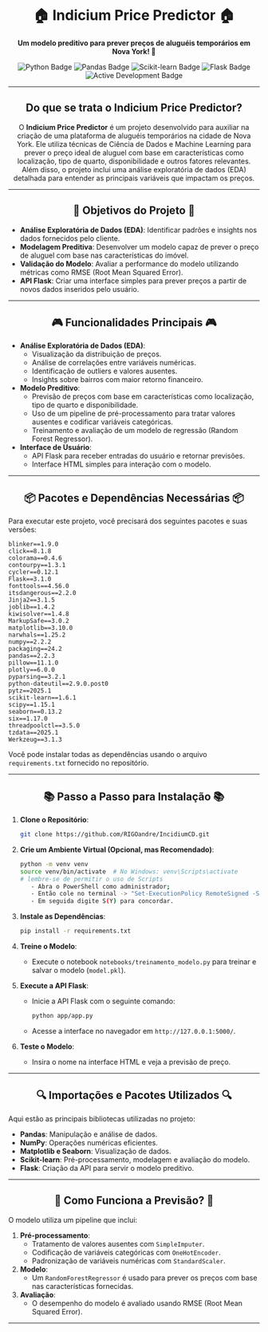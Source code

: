 <h1 align="center">🏠 Indicium Price Predictor 🏠</h1>

<p align="center">
  <strong>Um modelo preditivo para prever preços de aluguéis temporários em Nova York! 🌆</strong></p>

<p align="center">
  <img src="https://img.shields.io/badge/Python-3.13-blue" alt="Python Badge">
  <img src="https://img.shields.io/badge/Pandas-Latest-green" alt="Pandas Badge">
  <img src="https://img.shields.io/badge/Scikit-learn-1.6.1-orange" alt="Scikit-learn Badge">
  <img src="https://img.shields.io/badge/Flask-API-yellow" alt="Flask Badge">
  <img src="https://img.shields.io/badge/Status-Active-brightgreen" alt="Active Development Badge">
</p>

---

<h2 align="center">Do que se trata o Indicium Price Predictor?</h2>

<p align="center">
  O <strong>Indicium Price Predictor</strong> é um projeto desenvolvido para auxiliar na criação de uma plataforma de aluguéis temporários na cidade de Nova York. Ele utiliza técnicas de Ciência de Dados e Machine Learning para prever o preço ideal de aluguel com base em características como localização, tipo de quarto, disponibilidade e outros fatores relevantes. Além disso, o projeto inclui uma análise exploratória de dados (EDA) detalhada para entender as principais variáveis que impactam os preços.
</p>

---

<h2 align="center">🎯 Objetivos do Projeto 🎯</h2>

- **Análise Exploratória de Dados (EDA)**: Identificar padrões e insights nos dados fornecidos pelo cliente.
- **Modelagem Preditiva**: Desenvolver um modelo capaz de prever o preço de aluguel com base nas características do imóvel.
- **Validação do Modelo**: Avaliar a performance do modelo utilizando métricas como RMSE (Root Mean Squared Error).
- **API Flask**: Criar uma interface simples para prever preços a partir de novos dados inseridos pelo usuário.
---

<h2 align="center">🎮 Funcionalidades Principais 🎮</h2>

- **Análise Exploratória de Dados (EDA)**:
  - Visualização da distribuição de preços.
  - Análise de correlações entre variáveis numéricas.
  - Identificação de outliers e valores ausentes.
  - Insights sobre bairros com maior retorno financeiro.
- **Modelo Preditivo**:
  - Previsão de preços com base em características como localização, tipo de quarto e disponibilidade.
  - Uso de um pipeline de pré-processamento para tratar valores ausentes e codificar variáveis categóricas.
  - Treinamento e avaliação de um modelo de regressão (Random Forest Regressor).
- **Interface de Usuário**:
  - API Flask para receber entradas do usuário e retornar previsões.
  - Interface HTML simples para interação com o modelo.
---

<h2 align="center">📦 Pacotes e Dependências Necessárias 📦</h2>

Para executar este projeto, você precisará dos seguintes pacotes e suas versões:

```plaintext
blinker==1.9.0
click==8.1.8
colorama==0.4.6
contourpy==1.3.1
cycler==0.12.1
Flask==3.1.0
fonttools==4.56.0
itsdangerous==2.2.0
Jinja2==3.1.5
joblib==1.4.2
kiwisolver==1.4.8
MarkupSafe==3.0.2
matplotlib==3.10.0
narwhals==1.25.2
numpy==2.2.2
packaging==24.2
pandas==2.2.3
pillow==11.1.0
plotly==6.0.0
pyparsing==3.2.1
python-dateutil==2.9.0.post0
pytz==2025.1
scikit-learn==1.6.1
scipy==1.15.1
seaborn==0.13.2
six==1.17.0
threadpoolctl==3.5.0
tzdata==2025.1
Werkzeug==3.1.3
```

Você pode instalar todas as dependências usando o arquivo `requirements.txt` fornecido no repositório.

---

<h2 align="center">📚 Passo a Passo para Instalação 📚</h2>

1. **Clone o Repositório**:
   ```bash
   git clone https://github.com/RIGOandre/IncidiumCD.git
   ```

2. **Crie um Ambiente Virtual (Opcional, mas Recomendado)**:
   ```bash
   python -m venv venv
   source venv/bin/activate  # No Windows: venv\Scripts\activate
   # lembre-se de permitir o uso de Scripts
      - Abra o PowerShell como administrador;
      - Então cole no terminal -> "Set-ExecutionPolicy RemoteSigned -Scope LocalMachine";
      - Em seguida digite S(Y) para concordar.
   ```

3. **Instale as Dependências**:
   ```bash
   pip install -r requirements.txt
   ```

4. **Treine o Modelo**:
   - Execute o notebook `notebooks/treinamento_modelo.py` para treinar e salvar o modelo (`model.pkl`).

5. **Execute a API Flask**:
   - Inicie a API Flask com o seguinte comando:
     ```bash
     python app/app.py
     ```
   - Acesse a interface no navegador em `http://127.0.0.1:5000/`.

6. **Teste o Modelo**:
   - Insira o nome na interface HTML e veja a previsão de preço.

---

<h2 align="center">🔍 Importações e Pacotes Utilizados 🔍</h2>

Aqui estão as principais bibliotecas utilizadas no projeto:

- **Pandas**: Manipulação e análise de dados.
- **NumPy**: Operações numéricas eficientes.
- **Matplotlib e Seaborn**: Visualização de dados.
- **Scikit-learn**: Pré-processamento, modelagem e avaliação do modelo.
- **Flask**: Criação da API para servir o modelo preditivo.

---

<h2 align="center">🚀 Como Funciona a Previsão? 🚀</h2>

O modelo utiliza um pipeline que inclui:
1. **Pré-processamento**:
   - Tratamento de valores ausentes com `SimpleImputer`.
   - Codificação de variáveis categóricas com `OneHotEncoder`.
   - Padronização de variáveis numéricas com `StandardScaler`.
2. **Modelo**:
   - Um `RandomForestRegressor` é usado para prever os preços com base nas características fornecidas.
3. **Avaliação**:
   - O desempenho do modelo é avaliado usando RMSE (Root Mean Squared Error).

---
